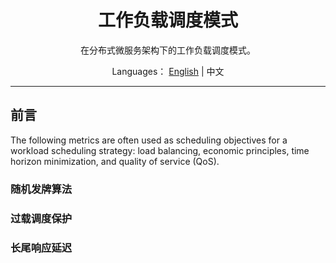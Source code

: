 <h1 align="center">工作负载调度模式</h1>

<div align="center">

在分布式微服务架构下的工作负载调度模式。

</div>

<div align="center">

Languages： [English](README.md) | 中文
</div>

----

## 前言

The following metrics are often used as scheduling objectives for a workload scheduling strategy: load balancing, economic principles, time horizon minimization, and quality of service (QoS).

### 随机发牌算法

### 过载调度保护

### 长尾响应延迟
